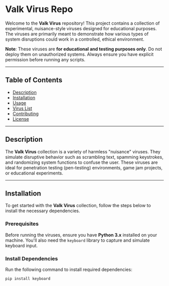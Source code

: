 # Valk Virus Repo

Welcome to the **Valk Virus** repository! This project contains a collection of experimental, nuisance-style viruses designed for educational purposes. The viruses are primarily meant to demonstrate how various types of system disruptions could work in a controlled, ethical environment.

**Note**: These viruses are **for educational and testing purposes only**. Do not deploy them on unauthorized systems. Always ensure you have explicit permission before running any scripts.

---

## Table of Contents

- [Description](#description)
- [Installation](#installation)
- [Usage](#usage)
- [Virus List](#virus-list)
- [Contributing](#contributing)
- [License](#license)

---

## Description

The **Valk Virus** collection is a variety of harmless "nuisance" viruses. They simulate disruptive behavior such as scrambling text, spamming keystrokes, and randomizing system functions to confuse the user. These viruses are ideal for penetration testing (pen-testing) environments, game jam projects, or educational experiments.

---

## Installation

To get started with the **Valk Virus** collection, follow the steps below to install the necessary dependencies.

### Prerequisites

Before running the viruses, ensure you have **Python 3.x** installed on your machine. You'll also need the `keyboard` library to capture and simulate keyboard input.

### Install Dependencies

Run the following command to install required dependencies:

```bash
pip install keyboard
